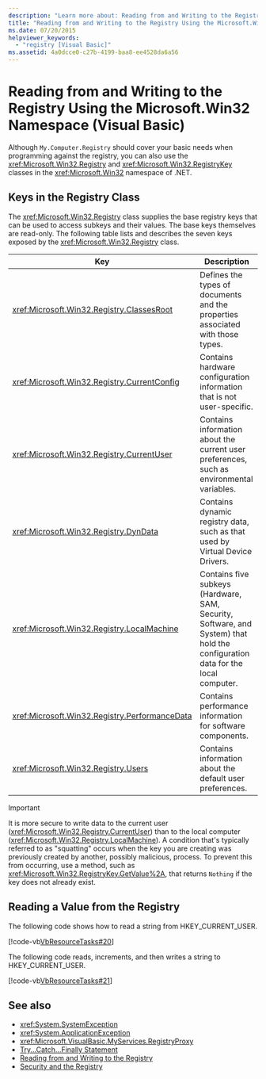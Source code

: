 ```yaml
---
description: "Learn more about: Reading from and Writing to the Registry Using the Microsoft.Win32 Namespace (Visual Basic)"
title: "Reading from and Writing to the Registry Using the Microsoft.Win32 Namespace"
ms.date: 07/20/2015
helpviewer_keywords: 
  - "registry [Visual Basic]"
ms.assetid: 4a0dcce0-c27b-4199-baa8-ee4528da6a56
---
```

# Reading from and Writing to the Registry Using the Microsoft.Win32 Namespace (Visual Basic)

Although `My.Computer.Registry` should cover your basic needs when programming against the registry, you can also use the <xref:Microsoft.Win32.Registry> and <xref:Microsoft.Win32.RegistryKey> classes in the <xref:Microsoft.Win32> namespace of .NET.
  
## Keys in the Registry Class  

 The <xref:Microsoft.Win32.Registry> class supplies the base registry keys that can be used to access subkeys and their values. The base keys themselves are read-only. The following table lists and describes the seven keys exposed by the <xref:Microsoft.Win32.Registry> class.  
  
|**Key**|**Description**|  
|-------------|---------------------|  
|<xref:Microsoft.Win32.Registry.ClassesRoot>|Defines the types of documents and the properties associated with those types.|  
|<xref:Microsoft.Win32.Registry.CurrentConfig>|Contains hardware configuration information that is not user-specific.|  
|<xref:Microsoft.Win32.Registry.CurrentUser>|Contains information about the current user preferences, such as environmental variables.|  
|<xref:Microsoft.Win32.Registry.DynData>|Contains dynamic registry data, such as that used by Virtual Device Drivers.|  
|<xref:Microsoft.Win32.Registry.LocalMachine>|Contains five subkeys (Hardware, SAM, Security, Software, and System) that hold the configuration data for the local computer.|  
|<xref:Microsoft.Win32.Registry.PerformanceData>|Contains performance information for software components.|  
|<xref:Microsoft.Win32.Registry.Users>|Contains information about the default user preferences.|  
  
> [!IMPORTANT]
> It is more secure to write data to the current user (<xref:Microsoft.Win32.Registry.CurrentUser>) than to the local computer (<xref:Microsoft.Win32.Registry.LocalMachine>). A condition that's typically referred to as "squatting" occurs when the key you are creating was previously created by another, possibly malicious, process. To prevent this from occurring, use a method, such as <xref:Microsoft.Win32.RegistryKey.GetValue%2A>, that returns `Nothing` if the key does not already exist.  
  
## Reading a Value from the Registry  

 The following code shows how to read a string from HKEY_CURRENT_USER.  
  
 [!code-vb[VbResourceTasks#20](~/samples/snippets/visualbasic/VS_Snippets_VBCSharp/VbResourceTasks/VB/Class1.vb#20)]  
  
 The following code reads, increments, and then writes a string to HKEY_CURRENT_USER.  
  
 [!code-vb[VbResourceTasks#21](~/samples/snippets/visualbasic/VS_Snippets_VBCSharp/VbResourceTasks/VB/Class1.vb#21)]  
  
## See also

- <xref:System.SystemException>
- <xref:System.ApplicationException>
- <xref:Microsoft.VisualBasic.MyServices.RegistryProxy>
- [Try...Catch...Finally Statement](../../../language-reference/statements/try-catch-finally-statement.md)
- [Reading from and Writing to the Registry](reading-from-and-writing-to-the-registry.md)
- [Security and the Registry](security-and-the-registry.md)
